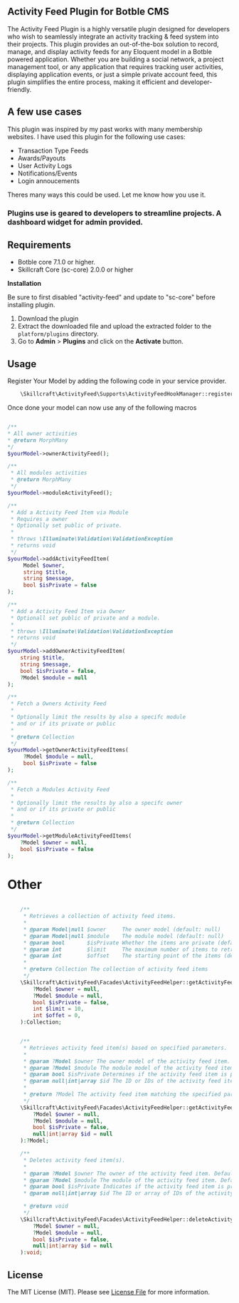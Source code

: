 ## Activity Feed Plugin for Botble CMS

The Activity Feed Plugin is a highly versatile plugin designed for developers who wish to seamlessly integrate an activity tracking & feed system into their projects. This plugin provides an out-of-the-box solution to record, manage, and display activity feeds for any Eloquent model in a Botble powered application. Whether you are building a social network, a project management tool, or any application that requires tracking user activities, displaying application events, or just a simple private account feed, this plugin simplifies the entire process, making it efficient and developer-friendly.

## A few use cases

This plugin was inspired by my past works with many membership websites. I have used this plugin for the following use cases:

- Transaction Type Feeds
- Awards/Payouts
- User Activity Logs
- Notifications/Events
- Login annoucements

Theres many ways this could be used. Let me know how you use it.

### Plugins use is geared to developers to streamline projects. A dashboard widget for admin provided.

## Requirements

- Botble core 7.1.0 or higher.
- Skillcraft Core (sc-core) 2.0.0 or higher

**Installation**

Be sure to first disabled "activity-feed" and update to "sc-core" before installing plugin.

1. Download the plugin
2. Extract the downloaded file and upload the extracted folder to the `platform/plugins` directory.
3. Go to **Admin** > **Plugins** and click on the **Activate** button.


## Usage

Register Your Model by adding the following code in your service provider.

```php
    \Skillcraft\ActivityFeed\Supports\ActivityFeedHookManager::registerHooks(YourModel::class, 'name');
```

Once done your model can now use any of the following macros

```php

/**
* All owner activities
* @return MorphMany
*/
$yourModel->ownerActivityFeed();

/**
 * All modules activities
 * @return MorphMany
 */
$yourModel->moduleActivityFeed();

/**
 * Add a Activity Feed Item via Module
 * Requires a owner
 * Optionally set public of private.
 * 
 * throws \Illuminate\Validation\ValidationException
 * returns void 
 */
$yourModel->addActivityFeedItem(
     Model $owner,
     string $title,
     string $message,
     bool $isPrivate = false
);

/**
 * Add a Activity Feed Item via Owner
 * Optionall set public of private and a module.
 * 
 * throws \Illuminate\Validation\ValidationException
 * returns void 
 */
$yourModel->addOwnerActivityFeedItem(
    string $title,
    string $message,
    bool $isPrivate = false,
    ?Model $module = null
);

/**
 * Fetch a Owners Activity Feed
 * 
 * Optionally limit the results by also a specifc module 
 * and or if its private or public
 * 
 * @return Collection
 */
$yourModel->getOwnerActivityFeedItems(
     ?Model $module = null,
     bool $isPrivate = false
);

/**
 * Fetch a Modules Activity Feed
 * 
 * Optionally limit the results by also a specifc owner 
 * and or if its private or public
 * 
 * @return Collection
 */
$yourModel->getModuleActivityFeedItems(
    ?Model $owner = null,
    bool $isPrivate = false
);

```

# Other

```php

    /**
     * Retrieves a collection of activity feed items.
     *
     * @param Model|null $owner     The owner model (default: null)
     * @param Model|null $module    The module model (default: null)
     * @param bool       $isPrivate Whether the items are private (default: false)
     * @param int        $limit     The maximum number of items to retrieve (default: 10)
     * @param int        $offset    The starting point of the items (default: 0)
     *
     * @return Collection The collection of activity feed items
     */
    \Skillcraft\ActivityFeed\Facades\ActivityFeedHelper::getActivityFeedItems(
        ?Model $owner = null,
        ?Model $module = null,
        bool $isPrivate = false,
        int $limit = 10,
        int $offet = 0,
    ):Collection;


    /**
     * Retrieves activity feed item(s) based on specified parameters.
     *
     * @param ?Model $owner The owner model of the activity feed item. Defaults to null.
     * @param ?Model $module The module model of the activity feed item. Defaults to null.
     * @param bool $isPrivate Determines if the activity feed item is private. Defaults to false.
     * @param null|int|array $id The ID or IDs of the activity feed item(s) to retrieve. Defaults to null.
     *
     * @return ?Model The activity feed item matching the specified parameters.
     */
    \Skillcraft\ActivityFeed\Facades\ActivityFeedHelper::getActivityFeedItem(
        ?Model $owner = null,
        ?Model $module = null,
        bool $isPrivate = false,
        null|int|array $id = null
    ):?Model;

    /**
     * Deletes activity feed item(s).
     *
     * @param ?Model $owner The owner of the activity feed item. Default is null.
     * @param ?Model $module The module of the activity feed item. Default is null.
     * @param bool $isPrivate Indicates if the activity feed item is private. Default is false.
     * @param null|int|array $id The ID or array of IDs of the activity feed item(s) to delete. Default is null.

     * @return void
     */
    \Skillcraft\ActivityFeed\Facades\ActivityFeedHelper::deleteActivityFeedItem(
        ?Model $owner = null,
        ?Model $module = null,
        bool $isPrivate = false,
        null|int|array $id = null
    ):void;

```

## License

The MIT License (MIT). Please see [License File](LICENSE) for more information.